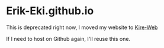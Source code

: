 # Erik-Eki.github.io

This is deprecated right now, I moved my website to [Kire-Web](https://github.com/Erik-Eki/Kire-Web)

If I need to host on Github again, I'll reuse this one.